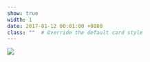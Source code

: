 ```yaml
---
show: true
width: 1
date: 2017-01-12 00:01:00 +0800
class: ""  # Override the default card style
---
```

<div>
<img src="{{ 'assets/images/badges/IMG_9979.png' | relative_url }}" class="img-fluid rounded" >
</div>
